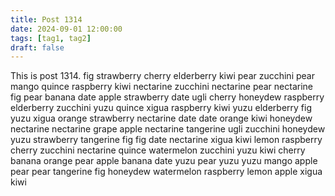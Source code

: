 ```yaml
---
title: Post 1314
date: 2024-09-01 12:00:00
tags: [tag1, tag2]
draft: false
---
```

This is post 1314.
fig
strawberry
cherry
elderberry
kiwi
pear
zucchini
pear
mango
quince
raspberry
kiwi
nectarine
zucchini
nectarine
pear
nectarine
fig
pear
banana
date
apple
strawberry
date
ugli
cherry
honeydew
raspberry
elderberry
zucchini
yuzu
quince
xigua
raspberry
kiwi
yuzu
elderberry
fig
yuzu
xigua
orange
strawberry
nectarine
date
date
orange
kiwi
honeydew
nectarine
nectarine
grape
apple
nectarine
tangerine
ugli
zucchini
honeydew
yuzu
strawberry
tangerine
fig
fig
date
nectarine
xigua
kiwi
lemon
raspberry
cherry
zucchini
nectarine
quince
watermelon
zucchini
yuzu
kiwi
cherry
banana
orange
pear
apple
banana
date
yuzu
pear
yuzu
yuzu
mango
apple
pear
pear
tangerine
fig
honeydew
watermelon
raspberry
lemon
apple
xigua
kiwi
